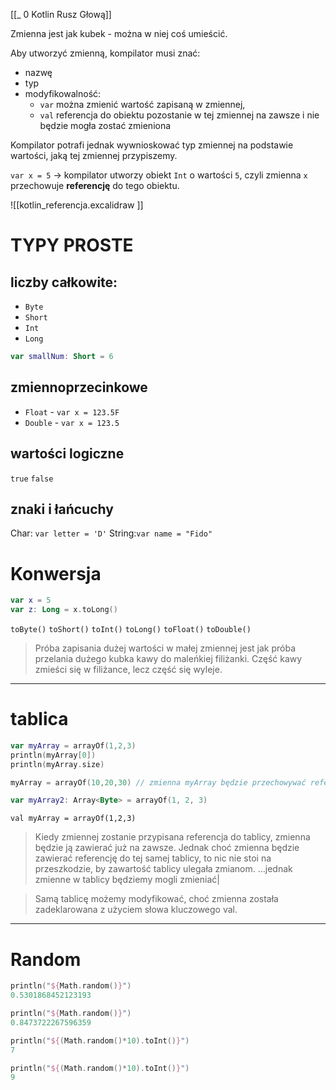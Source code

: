[[_ 0 Kotlin Rusz Głową]]

Zmienna jest jak kubek - można w niej coś umieścić.

Aby utworzyć zmienną, kompilator musi znać:
- nazwę
- typ
- modyfikowalność:
	- `var` można zmienić wartość zapisaną w zmiennej,
	- `val` referencja do obiektu pozostanie w tej zmiennej na zawsze i nie będzie mogła zostać zmieniona

Kompilator potrafi jednak wywnioskować typ zmiennej na podstawie wartości, jaką tej zmiennej przypiszemy.

`var x = 5` -> kompilator utworzy obiekt `Int` o wartości `5`,
czyli zmienna `x` przechowuje **referencję** do tego obiektu.

![[kotlin_referencja.excalidraw ]]


# TYPY PROSTE
## liczby całkowite:
- `Byte`
- `Short`
- `Int`
- `Long`

```kotlin
var smallNum: Short = 6
```

## zmiennoprzecinkowe
- `Float` - `var x = 123.5F`
- `Double` - `var x = 123.5`

## wartości logiczne
`true`
`false`

## znaki i łańcuchy
Char: `var letter = 'D'`
String:`var name = "Fido"`


# Konwersja
```kotlin
var x = 5
var z: Long = x.toLong()
```

`toByte()`
`toShort()`
`toInt()`
`toLong()`
`toFloat()`
`toDouble()`

> Próba zapisania dużej wartości w małej zmiennej jest jak próba przelania dużego kubka kawy do maleńkiej filiżanki. Część kawy zmieści się w filiżance, lecz część się wyleje.

-----
# tablica

```kotlin
var myArray = arrayOf(1,2,3)
println(myArray[0])
println(myArray.size)

myArray = arrayOf(10,20,30) // zmienna myArray będzie przechowywać referencję do nowej tablicy

var myArray2: Array<Byte> = arrayOf(1, 2, 3)

```

`val myArray = arrayOf(1,2,3)`
>Kiedy zmiennej zostanie przypisana referencja do tablicy, zmienna będzie ją zawierać już na zawsze. Jednak choć zmienna będzie zawierać referencję do tej samej tablicy, to nic nie stoi na przeszkodzie, by zawartość tablicy ulegała zmianom.
>…jednak zmienne w tablicy będziemy mogli zmieniać|

> Samą tablicę możemy modyfikować, choć zmienna została zadeklarowana z użyciem słowa kluczowego val.
> 
---
# Random 
```kotlin
println("${Math.random()}")
0.5301868452123193

println("${Math.random()}")
0.8473722267596359

println("${(Math.random()*10).toInt()}")
7

println("${(Math.random()*10).toInt()}")
9
```
 


